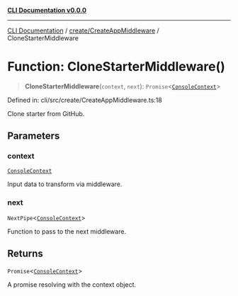 [**CLI Documentation v0.0.0**](../../../README.md)

***

[CLI Documentation](../../../modules.md) / [create/CreateAppMiddleware](../README.md) / CloneStarterMiddleware

# Function: CloneStarterMiddleware()

> **CloneStarterMiddleware**(`context`, `next`): `Promise`\<[`ConsoleContext`](../../../declarations/interfaces/ConsoleContext.md)\>

Defined in: cli/src/create/CreateAppMiddleware.ts:18

Clone starter from GitHub.

## Parameters

### context

[`ConsoleContext`](../../../declarations/interfaces/ConsoleContext.md)

Input data to transform via middleware.

### next

`NextPipe`\<[`ConsoleContext`](../../../declarations/interfaces/ConsoleContext.md)\>

Function to pass to the next middleware.

## Returns

`Promise`\<[`ConsoleContext`](../../../declarations/interfaces/ConsoleContext.md)\>

A promise resolving with the context object.

